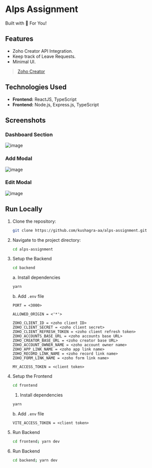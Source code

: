 # Alps Assignment

Built with 🤍 For You!

## Features

- Zoho Creator API Integration.
- Keep track of Leave Requests.
- Minimal UI.

> [Zoho Creator](https://creatorapp.zoho.in/dev_it/my-first-project#All_Requests)

## Technologies Used

- **Frontend:** ReactJS, TypeScript
- **Frontend:** Node.js, Express.js, TypeScript

## Screenshots

### Dashboard Section

![image](https://github.com/kushagra-aa/project_aranya/assets/68841296/68d9590f-8565-42ef-b88d-268319e5d76a)

### Add Modal

![image](https://github.com/kushagra-aa/project_aranya/assets/68841296/09ed174b-8b96-4a27-8c0d-80298c483b65)

### Edit Modal

![image](https://github.com/kushagra-aa/project_aranya/assets/68841296/3d04bfbf-5429-4fd0-af7f-cddba881dd48)

## Run Locally

1. Clone the repository:

   ```bash
   git clone https://github.com/kushagra-aa/alps-assignment.git
   ```

2. Navigate to the project directory:

   ```bash
   cd alps-assignment
   ```

3. Setup the Backend

   ```bash
   cd backend
   ```

    a. Install dependencies

    ```bash
    yarn
    ```

    b. Add `.env` file

    ```setting
    PORT = <3000>

    ALLOWED_ORIGIN = <'*'>

    ZOHO_CLIENT_ID = <zoho client ID>
    ZOHO_CLIENT_SECRET = <zoho client secret>
    ZOHO_CLIENT_REFRESH_TOKEN = <zoho client refresh token>
    ZOHO_ACCOUNTS_BASE_URL = <zoho accounts base URL>
    ZOHO_CREATOR_BASE_URL = <zoho creator base URL>
    ZOHO_ACCOUNT_OWNER_NAME = <zoho account owner name>
    ZOHO_APP_LINK_NAME = <zoho app link name>
    ZOHO_RECORD_LINK_NAME = <zoho record link name>
    ZOHO_FORM_LINK_NAME = <zoho form link name>

    MY_ACCESS_TOKEN = <client token>
    ```

4. Setup the Frontend

   ```bash
   cd frontend
   ```

    1. Install dependencies

    ```bash
    yarn
    ```

    b. Add `.env` file

    ```setting
    VITE_ACCESS_TOKEN = <client token>
    ```

5. Run Backend

   ```bash
   cd frontend; yarn dev
   ```

6. Run Backend

   ```bash
   cd backend; yarn dev
   ```
